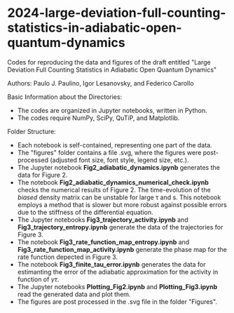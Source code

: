 # 2024-large-deviation-full-counting-statistics-in-adiabatic-open-quantum-dynamics 

Codes for reproducing the data and figures of the draft entitled "Large Deviation Full Counting Statistics in Adiabatic Open Quantum Dynamics"

Authors: Paulo J. Paulino, Igor Lesanovsky, and Federico Carollo

Basic Information about the Directories:
  - The codes are organized in Jupyter notebooks, written in Python.
  - The codes require NumPy, SciPy, QuTiP, and Matplotlib.

Folder Structure:
  - Each notebook is self-contained, representing one part of the data.
  - The "figures" folder contains a file .svg, where the figures were post-processed (adjusted font size, font style, legend size, etc.).
  - The Jupyter notebook **Fig2_adiabatic_dynamics.ipynb** generates the data for Figure 2.
  - The notebook **Fig2_adiabatic_dynamics_numerical_check.ipynb** checks the numerical results of Figure 2. The time-evolution of the *biased* density matrix can be unstable for large τ and s. This notebook employs a method that is slower but more robust against possible errors due to the stiffness of the differential equation.
  - The Jupyter notebooks **Fig3_trajectory_activity.ipynb** and **Fig3_trajectory_entropy.ipynb** generate the data of the trajectories for Figure 3.
  - The notebook **Fig3_rate_function_map_entropy.ipynb** and **Fig3_rate_function_map_activity.ipynb** generate the phase map for the rate function depected in Figure 3.
  - The notebook **Fig3_finite_tau_error.ipynb** generates the data for estimanting the error of the adiabatic approximation for the activity in function of $\gamma \tau$. 
  - The Jupyter notebooks **Plotting_Fig2.ipynb** and **Plotting_Fig3.ipynb** read the generated data and plot them.
  - The figures are post processed in the .svg file in the folder "Figures". 
